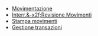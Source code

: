 - [Movimentazione](Sorgenti/DOC_OPE/TA/B£AMO/GMMOVI01)
- [Interr.&-x2f;Revisione Movimenti](Sorgenti/OJ/PGM/P_GMMO01)
- [Stampa movimenti](Sorgenti/OJ/PGM/P_GMMO02)
- [Gestione transazioni](Sorgenti/OJ/PGM/P_GMTR00)

